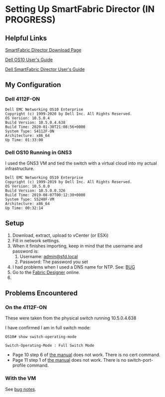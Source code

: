 # Setting Up SmartFabric Director (IN PROGRESS)

## Helpful Links

[SmartFabric Director Download Page](https://www.force10networks.com/CSPortal20/Software/SmartFabric.aspx)

[Dell OS10 User's Guide](https://topics-cdn.dell.com/pdf/smartfabric-os10-5-0_en-us.pdf)

[Dell SmartFabric Director User's Guide](https://topics-cdn.dell.com/pdf/smart-fabric-director_users-guide10_en-us.pdf)

## My Configuration

### Dell 4112F-ON

    Dell EMC Networking OS10 Enterprise
    Copyright (c) 1999-2020 by Dell Inc. All Rights Reserved.
    OS Version: 10.5.0.4
    Build Version: 10.5.0.4.638
    Build Time: 2020-01-30T21:08:56+0000
    System Type: S4112F-ON
    Architecture: x86_64
    Up Time: 01:33:00

### Dell OS10 Running in GNS3

I used the GNS3 VM and tied the switch with a virtual cloud into my actual infrastructure.

    Dell EMC Networking OS10 Enterprise
    Copyright (c) 1999-2019 by Dell Inc. All Rights Reserved.
    OS Version: 10.5.0.0
    Build Version: 10.5.0.0.326
    Build Time: 2019-08-07T00:12:30+0000
    System Type: S5248F-VM
    Architecture: x86_64
    Up Time: 00:32:14

## Setup

1. Download, extract, upload to vCenter (or ESXi)
2. Fill in network settings.
3. When it finishes importing, keep in mind that the username and password is:
   1. Username: admin@sfd.local
   2. Password: The password you set
4. I had problems when I used a DNS name for NTP. See: [BUG](./BUG.md)
5. Go to the [Fabric Designer](https://fdc.emc.com/#!/network-fabric) online.
6. 

## Problems Encountered

### On the 4112F-ON

These were taken from the physical switch running 10.5.0.4.638

I have confirmed I am in full switch mode:

    OS10# show switch-operating-mode

    Switch-Operating-Mode : Full Switch Mode

- Page 10 step 6 of [the manual](https://downloads.dell.com/manuals/all-products/esuprt_networking_int/esuprt_networking_mgmt_software/smart-fabric-director_users-guide_en-us.pdf) does not work. There is no cert command.
- Page 11 step 1 of [the manual](https://downloads.dell.com/manuals/all-products/esuprt_networking_int/esuprt_networking_mgmt_software/smart-fabric-director_users-guide_en-us.pdf) does not work. There is no switch-port-profile command.

### With the VM

See [bug notes](./BUG.md).